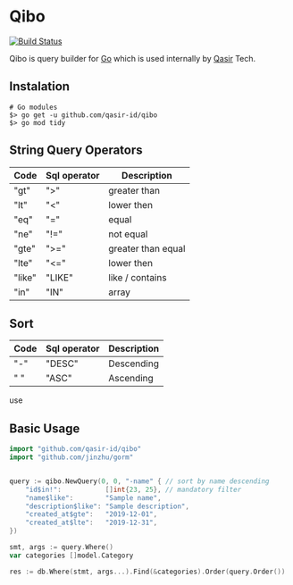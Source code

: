 # Qibo

[![Build Status](https://travis-ci.com/qasir-id/qibo.svg?branch=master)](https://travis-ci.com/qasir-id/qibo)

Qibo is query builder for [Go](https://golang.org/) which is used internally by [Qasir](https://www.qasir.id/) Tech.

## Instalation

```
# Go modules
$> go get -u github.com/qasir-id/qibo
$> go mod tidy
```

## String Query Operators
| Code   | Sql operator | Description |
| ------ | ------ | ------ |
| "gt" |   ">" | greater than |
| "lt" |   "<" | lower then |
| "eq" |   "=" | equal |
| "ne" |   "!=" | not equal |
| "gte" |  ">=" | greater than equal |
| "lte" |  "<=" | lower then |
| "like" | "LIKE" | like / contains |
| "in" |   "IN" | array |

## Sort
| Code   | Sql operator | Description |
| ------ | ------ | ------ |
| "-" |   "DESC" | Descending |
| " " |   "ASC" | Ascending |


use 

## Basic Usage

```go
import "github.com/qasir-id/qibo"
import "github.com/jinzhu/gorm"


query := qibo.NewQuery(0, 0, "-name" { // sort by name descending
	"id$in!":  	        []int{23, 25}, // mandatory filter
	"name$like":        "Sample name",
	"description$like": "Sample description",
	"created_at$gte":   "2019-12-01",
	"created_at$lte":   "2019-12-31",
})

smt, args := query.Where()
var categories []model.Category

res := db.Where(stmt, args...).Find(&categories).Order(query.Order())
```
